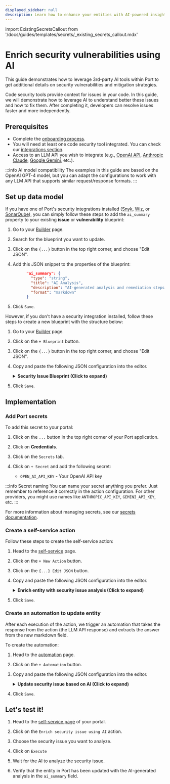 ```yaml
---
displayed_sidebar: null
description: Learn how to enhance your entities with AI-powered insights from external APIs in Port
---
```

import ExistingSecretsCallout from '/docs/guides/templates/secrets/_existing_secrets_callout.mdx'

# Enrich security vulnerabilities using AI

This guide demonstrates how to leverage 3rd-party AI tools within Port to get additional details on security vulnerabilities and mitigation strategies. 

Code security tools provide context for issues in your code. In this guide, we will demonstrate how to leverage AI to understand better these issues and how to fix them. After completing it, developers can resolve issues faster and more independently.


## Prerequisites

- Complete the [onboarding process](/getting-started/overview).
- You will need at least one code security tool integrated. You can check our [integrations section](/build-your-software-catalog/sync-data-to-catalog/code-quality-security/).
- Access to an LLM API you wish to integrate (e.g., [OpenAI API](https://platform.openai.com/docs/api-reference), [Anthropic Claude](https://docs.anthropic.com/en/api/getting-started), [Google Gemini](https://ai.google.dev/gemini-api/docs), etc.).

:::info AI model compatibility
The examples in this guide are based on the OpenAI GPT-4 model, but you can adapt the configurations to work with any LLM API that supports similar request/response formats.
:::

## Set up data model

If you have one of Port's security integrations installed ([Snyk](https://docs.port.io/build-your-software-catalog/sync-data-to-catalog/code-quality-security/snyk/), [Wiz](https://docs.port.io/build-your-software-catalog/sync-data-to-catalog/code-quality-security/wiz/), or [SonarQube](https://docs.port.io/build-your-software-catalog/sync-data-to-catalog/code-quality-security/sonarqube/)), you can simply follow these steps to add the `ai_summary` property to your existing **issue** or **vulnerability** blueprint:

1. Go to your [Builder](https://app.getport.io/settings/data-model) page.
2. Search for the blueprint you want to update.
3. Click on the `{...}` button in the top right corner, and choose "Edit JSON".
4. Add this JSON snippet to the properties of the blueprint:

    ```json
          "ai_summary": {
            "type": "string",
            "title": "AI Analysis",
            "description": "AI-generated analysis and remediation steps",
            "format": "markdown"
          }
    ```
5. Click `Save`.

However, if you don't have a security integration installed, follow these steps to create a new blueprint with the structure below:

1. Go to your [Builder](https://app.getport.io/settings/data-model) page.
2. Click on the `+ Blueprint` button.
3. Click on the `{...}` button in the top right corner, and choose "Edit JSON".
4. Copy and paste the following JSON configuration into the editor.

    <details>
    <summary><b>Security Issue Blueprint (Click to expand)</b></summary>

    ```json showLineNumbers
    {
      "identifier": "securityVulnerability",
      "title": "Security Vulnerability",
      "icon": "Vulnerability",
      "schema": {
        "properties": {
          "cveId": {
            "type": "string",
            "title": "CVE ID",
            "description": "Common Vulnerabilities and Exposures identifier"
          },
          "severity": {
            "type": "string",
            "title": "Severity",
            "enum": ["low", "medium", "high", "critical"],
            "enumColors": {
              "low": "green",
              "medium": "yellow",
              "high": "orange",
              "critical": "red"
            }
          },
          "description": {
            "type": "string",
            "title": "Description",
            "description": "Vulnerability description"
          },
          "ai_summary": {
            "type": "string",
            "title": "AI Analysis",
            "description": "AI-generated analysis and remediation steps",
            "format": "markdown"
          }
        },
        "required": []
      },
      "mirrorProperties": {},
      "calculationProperties": {},
      "aggregationProperties": {},
      "relations": {}
    }
    ```
    </details>
5. Click `Save`.

## Implementation

### Add Port secrets

To add this secret to your portal:

1. Click on the `...` button in the top right corner of your Port application.

2. Click on **Credentials**.

3. Click on the `Secrets` tab.

4. Click on `+ Secret` and add the following secret:
   - `OPEN_AI_API_KEY` - Your OpenAI API key

:::info Secret naming
You can name your secret anything you prefer. Just remember to reference it correctly in the action configuration. For other providers, you might use names like `ANTHROPIC_API_KEY`, `GEMINI_API_KEY`, etc.
:::

For more information about managing secrets, see our [secrets documentation](/sso-rbac/port-secrets/).

### Create a self-service action

Follow these steps to create the self-service action:

1. Head to the [self-service](https://app.getport.io/self-serve) page.

2. Click on the `+ New Action` button.

3. Click on the `{...} Edit JSON` button.

4. Copy and paste the following JSON configuration into the editor.

    <details>
    <summary><b>Enrich entity with security issue analysis (Click to expand)</b></summary>

    ```json showLineNumbers
    {
      "identifier": "enrich_security_vulnerability_using_ai",
      "title": "Enrich entity with security issue analysis using AI",
      "icon": "Codacy",
      "trigger": {
        "type": "self-service",
        "operation": "DAY-2",
        "userInputs": {
          "properties": {},
          "required": [],
          "order": []
        },
        "blueprintIdentifier": "securityVulnerability"
      },
      "invocationMethod": {
        "type": "WEBHOOK",
        "url": "https://api.openai.com/v1/chat/completions",
        "agent": false,
        "synchronized": true,
        "method": "POST",
        "headers": {
          "RUN_ID": "{{ .run.id }}",
          "Content-Type": "application/json",
          "Authorization": "Bearer {{ .secrets.OPEN_AI_API_KEY }}"
        },
        "body": {
          "model": "gpt-3.5-turbo",
          "messages": [
            {
              "role": "system",
              "content": "you are a security expert and should help remediate issues. Lookup for this CVE and provide in markdown few sentences on what is it and how to resolve. Limit to 500 chars. Return in markdown formatting."
            },
            {
              "role": "user",
              "content": " {{ .entity.properties.cveId }} "
            }
          ]
        }
      }
    }
    ```
    :::tip Configuration adjustments
    Make sure to adjust the following fields:
    
    - **`OPEN_AI_API_KEY`** - Should be the name of the secret you created in the previous step.
    - **`blueprintIdentifier`** - Adjust based on the blueprint representing security issues in your data model (e.g., `snykVulnerability`, `wizIssue`, `sonarQubeIssue` for Snyk, Wiz, and SonarQube respectively).
    - **`cveId`** - Choose the field where you store the CVE ID (this may vary depending on your integration: `cveId`, `cveID`, `issueId`, etc.).
    :::
    </details>

5. Click `Save`.

### Create an automation to update entity

After each execution of the action, we trigger an automation that takes the response from the action (the LLM API response) and extracts the answer from the new markdown field.

To create the automation:

1. Head to the [automation](https://app.getport.io/settings/automations) page.

2. Click on the `+ Automation` button.

3. Copy and paste the following JSON configuration into the editor.

    <details>
    <summary><b>Update security issue based on AI (Click to expand)</b></summary>


    ```json showLineNumbers
    {
      "identifier": "updateSecurityIssueWithAIResponse",
      "title": "Update security issue based on AI",
      "trigger": {
        "type": "automation",
        "event": {
          "type": "RUN_UPDATED",
          "actionIdentifier": "enrich_security_vulnerability_using_ai"
        },
        "condition": {
          "type": "JQ",
          "expressions": [
            ".diff.after.status == \"SUCCESS\""
          ],
          "combinator": "and"
        }
      },
      "invocationMethod": {
        "type": "UPSERT_ENTITY",
        "blueprintIdentifier": "securityVulnerability",
        "mapping": {
          "identifier": "{{ .event.diff.after.entity.identifier }} ",
          "properties": {
            "ai_summary": "{{ .event.diff.after.response.choices[0].message.content }}"
          }
        }
      },
      "publish": true
    }
    ```
    :::tip Blueprint identifier
    Remember to replace the `securityVulnerability` identifier with the identifier of your blueprint if you are using 
    any of Port's security integrations. ie `snykVulnerability`, `wizIssue`, `sonarQubeIssue` for Snyk, Wiz, and SonarQube respectively.
    :::

    </details>

4. Click `Save`.

## Let's test it!

1. Head to the [self-service page](https://app.getport.io/self-serve) of your portal.

2. Click on the `Enrich security issue using AI` action.

3. Choose the security issue you want to analyze.

4. Click on `Execute`

5. Wait for the AI to analyze the security issue.

6. Verify that the entity in Port has been updated with the AI-generated analysis in the `ai_summary` field.



